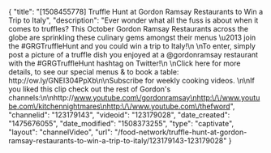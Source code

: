 {
    "title": "[1508455778] Truffle Hunt at Gordon Ramsay Restaurants to Win a Trip to Italy",
    "description": "Ever wonder what all the fuss is about when it comes to truffles? This October Gordon Ramsay Restaurants across the globe are sprinkling these culinary gems amongst their menus \u2013 join the #GRGTruffleHunt and you could win a trip to Italy!\n \nTo enter, simply post a picture of a truffle dish you enjoyed at a @gordonramsay restaurant with the #GRGTruffleHunt hashtag on Twitter!\n \nClick here for more details, to see our special menus & to book a table: http:\/\/ow.ly\/GNEI304PpXb\n\nSubscribe for weekly cooking videos. \n\nIf you liked this clip check out the rest of Gordon's channels:\n\nhttp:\/\/www.youtube.com\/gordonramsay\nhttp:\/\/www.youtube.com\/kitchennightmares\nhttp:\/\/www.youtube.com\/thefword",
    "channelid": "123179143",
    "videoid": "123179028",
    "date_created": "1475676055",
    "date_modified": "1508373255",
    "type": "captivate",
    "layout": "channelVideo",
    "url": "\/food-network\/truffle-hunt-at-gordon-ramsay-restaurants-to-win-a-trip-to-italy\/123179143-123179028"
}